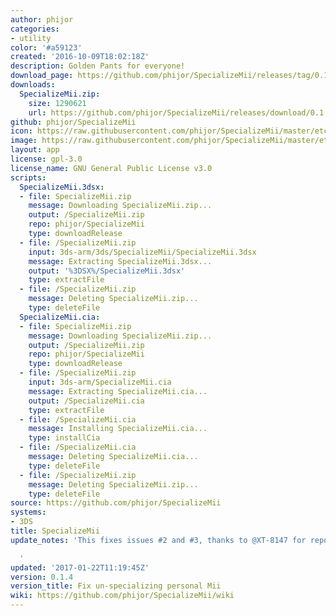 ```yaml
---
author: phijor
categories:
- utility
color: '#a59123'
created: '2016-10-09T18:02:18Z'
description: Golden Pants for everyone!
download_page: https://github.com/phijor/SpecializeMii/releases/tag/0.1.4
downloads:
  SpecializeMii.zip:
    size: 1290621
    url: https://github.com/phijor/SpecializeMii/releases/download/0.1.4/SpecializeMii.zip
github: phijor/SpecializeMii
icon: https://raw.githubusercontent.com/phijor/SpecializeMii/master/etc/icon.png
image: https://raw.githubusercontent.com/phijor/SpecializeMii/master/etc/banner.png
layout: app
license: gpl-3.0
license_name: GNU General Public License v3.0
scripts:
  SpecializeMii.3dsx:
  - file: SpecializeMii.zip
    message: Downloading SpecializeMii.zip...
    output: /SpecializeMii.zip
    repo: phijor/SpecializeMii
    type: downloadRelease
  - file: /SpecializeMii.zip
    input: 3ds-arm/3ds/SpecializeMii/SpecializeMii.3dsx
    message: Extracting SpecializeMii.3dsx...
    output: '%3DSX%/SpecializeMii.3dsx'
    type: extractFile
  - file: /SpecializeMii.zip
    message: Deleting SpecializeMii.zip...
    type: deleteFile
  SpecializeMii.cia:
  - file: SpecializeMii.zip
    message: Downloading SpecializeMii.zip...
    output: /SpecializeMii.zip
    repo: phijor/SpecializeMii
    type: downloadRelease
  - file: /SpecializeMii.zip
    input: 3ds-arm/SpecializeMii.cia
    message: Extracting SpecializeMii.cia...
    output: /SpecializeMii.cia
    type: extractFile
  - file: /SpecializeMii.cia
    message: Installing SpecializeMii.cia...
    type: installCia
  - file: /SpecializeMii.cia
    message: Deleting SpecializeMii.cia...
    type: deleteFile
  - file: /SpecializeMii.zip
    message: Deleting SpecializeMii.zip...
    type: deleteFile
source: https://github.com/phijor/SpecializeMii
systems:
- 3DS
title: SpecializeMii
update_notes: 'This fixes issues #2 and #3, thanks to @XT-8147 for reporting.

  '
updated: '2017-01-22T11:19:45Z'
version: 0.1.4
version_title: Fix un-specializing personal Mii
wiki: https://github.com/phijor/SpecializeMii/wiki
---
```

